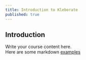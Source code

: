 ```yaml
---
title: Introduction to Kleborate
published: true
---
```


## Introduction


Write your course content here.
<br> Here are some markdown [examples](https://course-in-a-box.p2pu.org/modules/content/markdown-and-media/)
